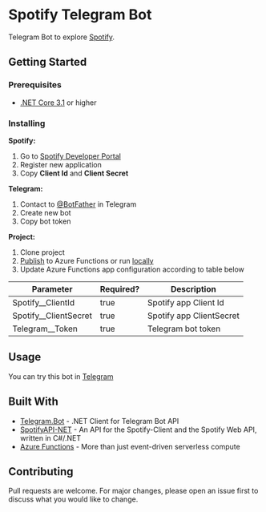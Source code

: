 # Spotify Telegram Bot

Telegram Bot to explore [Spotify](https://www.spotify.com/).

## Getting Started

### Prerequisites

- [.NET Core 3.1](https://dotnet.microsoft.com/download) or higher

### Installing

**Spotify:**

1. Go to [Spotify Developer Portal](https://developer.spotify.com)
2. Register new application
3. Copy **Client Id** and **Client Secret**

**Telegram:**

1. Contact to [@BotFather](https://t.me/BotFather) in Telegram
2. Create new bot
3. Copy bot token

**Project:**

1. Clone project
2. [Publish](https://docs.microsoft.com/en-us/azure/azure-functions/functions-run-local#publish) to Azure Functions or
   run [locally](https://docs.microsoft.com/en-us/azure/azure-functions/functions-develop-local)
3. Update Azure Functions app configuration according to table below

| Parameter | Required? | Description |
| --- | --- | --- |
| Spotify__ClientId | true | Spotify app Client Id |
| Spotify__ClientSecret| true | Spotify app ClientSecret |
| Telegram__Token | true | Telegram bot token |

## Usage

You can try this bot in [Telegram](https://t.me/sptfyqbot)

## Built With

* [Telegram.Bot](https://github.com/TelegramBots/Telegram.Bot) - .NET Client for Telegram Bot API
* [SpotifyAPI-NET](https://github.com/JohnnyCrazy/SpotifyAPI-NET) - An API for the Spotify-Client and the Spotify Web API, written in
  C#/.NET
* [Azure Functions](https://azure.microsoft.com/en-us/services/functions/) - More than just event-driven serverless compute

## Contributing

Pull requests are welcome. For major changes, please open an issue first to discuss what you would like to change.